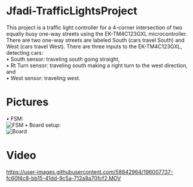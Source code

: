 # Jfadi-TrafficLightsProject

This project is a traffic light controller for a 4-corner intersection of two equally busy one-way streets using the EK-TM4C123GXL microcontroller.
There are two one-way streets are labeled South (cars travel South) and West (cars travel West). There are three inputs to the EK-TM4C123GXL, detecting cars:\
• South sensor: traveling south going straight,\
• Rt Turn sensor: traveling south making a right turn to the west direction, and\
• West sensor: traveling west.


# Pictures
• FSM:\
![FSM](https://user-images.githubusercontent.com/58842964/196007713-39c22d8d-f53b-43f2-b940-85b4062ccccd.png)
• Board setup:\
![Board](https://user-images.githubusercontent.com/58842964/196007722-bae00735-9f5f-4b7c-a286-4d40088968af.jpg)

# Video 
https://user-images.githubusercontent.com/58842964/196007737-fc60f4c8-bb15-41dd-9c5a-712a8a70fcf2.MOV

